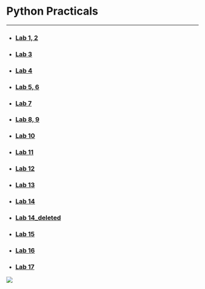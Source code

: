 # Python Practicals

---

- ### [Lab 1, 2](Lab_1,2)
- ### [Lab 3](Lab_3)
- ### [Lab 4](Lab_4)
- ### [Lab 5, 6](Lab_5,6)
- ### [Lab 7](Lab_7)
- ### [Lab 8, 9](Lab_8,9)
- ### [Lab 10](Lab_10)
- ### [Lab 11](Lab_11)
- ### [Lab 12](Lab_12)
- ### [Lab 13](Lab_13)
- ### [Lab 14](Lab_14)
- ### [Lab 14_deleted](Lab_14_deleted)
- ### [Lab 15](Lab_15)
- ### [Lab 16](Lab_16)
- ### [Lab 17](Lab_17)



![](https://aftab700.pythonanywhere.com/api/github/Analog_clock/Python-Practicals)
